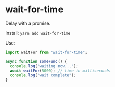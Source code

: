 # wait-for-time
Delay with a promise.

Install:
```yarn add wait-for-time```

Use:
```javascript
import waitFor from "wait-for-time";

async function someFunc() {
  console.log("waiting now...");
  await waitFor(5000); // time in milliseconds
  console.log("wait complete");
}
```
